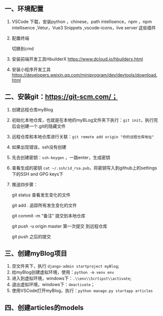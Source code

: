 ## 一、环境配置

1. VSCode  下载，安装python ，chinese，path intellisence，npm ，npm intellisence   ,Vetur，Vue3 Snippets ,vscode-icons，live server 这些插件

2. 配置终端

   切换到cmd

3. 安装前端开发工具HbuilderX   https://www.dcloud.io/hbuilderx.html

4. 安装小程序开发工具   https://developers.weixin.qq.com/miniprogram/dev/devtools/download.html


## 二、安装git：https://git-scm.com/；

1. 创建远程仓库myBlog

2. 初始化本地仓库，也就是在本地的myBLog文件夹下执行：`git init`，执行完后会创建一个.git的隐藏文件

3. 远程仓库和本地仓库进行关联：`git remote add origin "你的远程仓库地址"`

4. 如果出现错误，ssh没有创建

5. 先去创建密钥：`ssh-keygen` ，一路enter，生成密钥

6. 查看生成的密钥   `cat ~/.ssh/id_rsa.pub`，将密钥写入到github上的settings下的SSH and GPG keys下

7. 推送四步骤：

   git status           查看发生变化的文件

   git add .             追踪所有发生变化的文件

   git commit -m "备注"    提交到本地仓库

   git push -u origin master  第一次提交  到远程仓库

   git push  之后的提交

   

## 三、创建myBlog项目

1. 空文件夹下，执行 `django-admin startproject myBlog`;
2. 给myBlog创建虚拟环境，使用：`python -m venv env`
3. 进入到虚拟环境，windows下：`.\\env\\Scrtipst\\activate`;
4. 退出虚拟环境，windows下：`deactivate`；
5. 使用VSCode打开myBlog，执行：`python manage.py startapp articles`





## 四、创建articles的models



